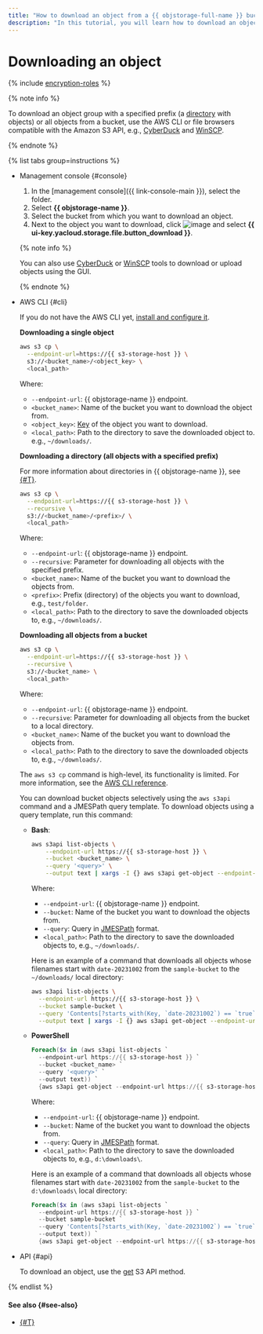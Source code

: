 ```yaml
---
title: "How to download an object from a {{ objstorage-full-name }} bucket"
description: "In this tutorial, you will learn how to download an object from {{ objstorage-full-name }}."
---
```


# Downloading an object


{% include [encryption-roles](../../../_includes/storage/encryption-roles.md) %}


{% note info %}

To download an object group with a specified prefix (a [directory](../../concepts/object.md#folder) with objects) or all objects from a bucket, use the AWS CLI or file browsers compatible with the Amazon S3 API, e.g., [CyberDuck](../../tools/cyberduck.md) and [WinSCP](../../tools/winscp.md).

{% endnote %}

{% list tabs group=instructions %}

- Management console {#console}

   1. In the [management console]({{ link-console-main }}), select the folder.
   1. Select **{{ objstorage-name }}**.
   1. Select the bucket from which you want to download an object.
   1. Next to the object you want to download, click ![image](../../../_assets/console-icons/ellipsis.svg) and select **{{ ui-key.yacloud.storage.file.button_download }}**.

   {% note info %}

   You can also use [CyberDuck](../../tools/cyberduck.md) or [WinSCP](../../tools/winscp.md) tools to download or upload objects using the GUI.

   {% endnote %}

- AWS CLI {#cli}

   If you do not have the AWS CLI yet, [install and configure it](../../tools/aws-cli.md).

   **Downloading a single object**

   ```bash
   aws s3 cp \
     --endpoint-url=https://{{ s3-storage-host }} \
     s3://<bucket_name>/<object_key> \
     <local_path>
   ```

   Where:

   * `--endpoint-url`: {{ objstorage-name }} endpoint.
   * `<bucket_name>`: Name of the bucket you want to download the object from.
   * `<object_key>`: [Key](../../concepts/object.md#key) of the object you want to download.
   * `<local_path>`: Path to the directory to save the downloaded object to. e.g., `~/downloads/`.

   **Downloading a directory (all objects with a specified prefix)**

   For more information about directories in {{ objstorage-name }}, see [{#T}](../../concepts/object.md#folder).

   ```bash
   aws s3 cp \
     --endpoint-url=https://{{ s3-storage-host }} \
     --recursive \
     s3://<bucket_name>/<prefix>/ \
     <local_path>
   ```

   Where:

   * `--endpoint-url`: {{ objstorage-name }} endpoint.
   * `--recursive`: Parameter for downloading all objects with the specified prefix.
   * `<bucket_name>`: Name of the bucket you want to download the objects from.
   * `<prefix>`: Prefix (directory) of the objects you want to download, e.g., `test/folder`.
   * `<local_path>`: Path to the directory to save the downloaded objects to, e.g., `~/downloads/`.

   **Downloading all objects from a bucket**

   ```bash
   aws s3 cp \
     --endpoint-url=https://{{ s3-storage-host }} \
     --recursive \
     s3://<bucket_name> \
     <local_path>
   ```

   Where:

   * `--endpoint-url`: {{ objstorage-name }} endpoint.
   * `--recursive`: Parameter for downloading all objects from the bucket to a local directory.
   * `<bucket_name>`: Name of the bucket you want to download the objects from.
   * `<local_path>`: Path to the directory to save the downloaded objects to, e.g., `~/downloads/`.

   The `aws s3 cp` command is high-level, its functionality is limited. For more information, see the [AWS CLI reference](https://awscli.amazonaws.com/v2/documentation/api/latest/reference/s3/cp.html).

   You can download bucket objects selectively using the `aws s3api` command and a JMESPath query template. To download objects using a query template, run this command:

   * **Bash**:

      ```bash
      aws s3api list-objects \
          --endpoint-url https://{{ s3-storage-host }} \
          --bucket <bucket_name> \
          --query '<query>' \
          --output text | xargs -I {} aws s3api get-object --endpoint-url https://{{ s3-storage-host }} --bucket <bucket_name> --key {} <local_path>{}
      ```

      Where:

      * `--endpoint-url`: {{ objstorage-name }} endpoint.
      * `--bucket`: Name of the bucket you want to download the objects from.
      * `--query`: Query in [JMESPath](https://jmespath.org/) format.
      * `<local_path>`: Path to the directory to save the downloaded objects to, e.g., `~/downloads/`.

      Here is an example of a command that downloads all objects whose filenames start with `date-20231002` from the `sample-bucket` to the `~/downloads/` local directory:

      ```bash
      aws s3api list-objects \
        --endpoint-url https://{{ s3-storage-host }} \
        --bucket sample-bucket \
        --query 'Contents[?starts_with(Key, `date-20231002`) == `true`].[Key]' \
        --output text | xargs -I {} aws s3api get-object --endpoint-url https://{{ s3-storage-host }} --bucket sample-bucket --key {} ~/downloads/{}
      ```

   * **PowerShell**

      ```powershell
      Foreach($x in (aws s3api list-objects `
        --endpoint-url https://{{ s3-storage-host }} `
        --bucket <bucket_name> `
        --query '<query>' `
        --output text)) `
        {aws s3api get-object --endpoint-url https://{{ s3-storage-host }} --bucket <bucket_name> --key $x <local_path>$x}
      ```

      Where:

      * `--endpoint-url`: {{ objstorage-name }} endpoint.
      * `--bucket`: Name of the bucket you want to download the objects from.
      * `--query`: Query in [JMESPath](https://jmespath.org/) format.
      * `<local_path>`: Path to the directory to save the downloaded objects to, e.g., `d:\downloads\`.

      Here is an example of a command that downloads all objects whose filenames start with `date-20231002` from the `sample-bucket` to the `d:\downloads\` local directory:

      ```powershell
      Foreach($x in (aws s3api list-objects `
        --endpoint-url https://{{ s3-storage-host }} `
        --bucket sample-bucket `
        --query 'Contents[?starts_with(Key, `date-20231002`) == `true`].[Key]' `
        --output text)) `
        {aws s3api get-object --endpoint-url https://{{ s3-storage-host }} --bucket sample-bucket --key $x d:\downloads\$x}
      ```

- API {#api}

   To download an object, use the [get](../../s3/api-ref/object/get.md) S3 API method.

{% endlist %}

#### See also {#see-also}

* [{#T}](link-for-download.md)
